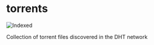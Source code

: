torrents 
========
![Indexed](https://img.shields.io/badge/indexed-160501-blue)

Collection of torrent files discovered in the DHT network
